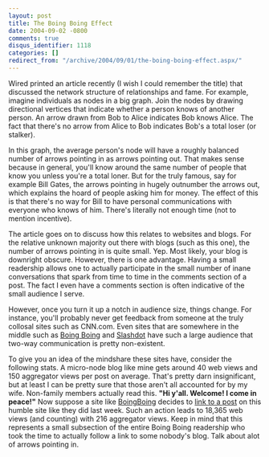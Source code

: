 ```yaml
---
layout: post
title: The Boing Boing Effect
date: 2004-09-02 -0800
comments: true
disqus_identifier: 1118
categories: []
redirect_from: "/archive/2004/09/01/the-boing-boing-effect.aspx/"
---
```


Wired printed an article recently (I wish I could remember the title)
that discussed the network structure of relationships and fame. For
example, imagine individuals as nodes in a big graph. Join the nodes by
drawing directional vertices that indicate whether a person knows of
another person. An arrow drawn from Bob to Alice indicates Bob knows
Alice. The fact that there's no arrow from Alice to Bob indicates Bob's
a total loser (or stalker).

In this graph, the average person's node will have a roughly balanced
number of arrows pointing in as arrows pointing out. That makes sense
because in general, you'll know around the same number of people that
know you unless you're a total loner. But for the truly famous, say for
example Bill Gates, the arrows pointing in hugely outnumber the arrows
out, which explains the hoard of people asking him for money. The effect
of this is that there's no way for Bill to have personal communications
with everyone who knows of him. There's literally not enough time (not
to mention incentive).

The article goes on to discuss how this relates to websites and blogs.
For the relative unknown majority out there with blogs (such as this
one), the number of arrows pointing in is quite small. Yep. Most likely,
your blog is downright obscure. However, there is one advantage. Having
a small readership allows one to actually participate in the small
number of inane conversations that spark from time to time in the
comments section of a post. The fact I even have a comments section is
often indicative of the small audience I serve.

However, once you turn it up a notch in audience size, things change.
For instance, you'll probably never get feedback from someone at the
truly collosal sites such as CNN.com. Even sites that are somewhere in
the middle such as [Boing Boing](http://boingboing.net/) and
[Slashdot](http://Slashdot.com/) have such a large audience that two-way
communication is pretty non-existent.

To give you an idea of the mindshare these sites have, consider the
following stats. A micro-node blog like mine gets around 40 web views
and 150 aggregator views per post on average. That's pretty darn
insignificant, but at least I can be pretty sure that those aren't all
accounted for by my wife. Non-family members actually read this. **"Hi
y'all. Welcome! I come in peace!"** Now suppose a site like
[BoingBoing](http://boingboing.net/) decides to [link to a
post](http://www.boingboing.net/2004/08/30/rncnyc_daily_geek_pr.html) on
this humble site like they did last week. Such an action leads to 18,365
web views (and counting) with 216 aggregator views. Keep in mind that
this represents a small subsection of the entire Boing Boing readership
who took the time to actually follow a link to some nobody's blog. Talk
about alot of arrows pointing in.

